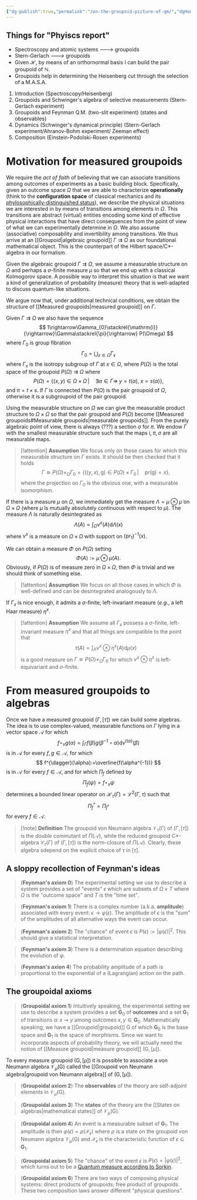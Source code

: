 ```yaml
---
{"dg-publish":true,"permalink":"/on-the-groupoid-picture-of-qm/","dgHomeLink":true,"dgPassFrontmatter":false,"dgShowBacklinks":true,"dgShowLocalGraph":true,"dgShowInlineTitle":false,"dgShowFileTree":true,"dgEnableSearch":true}
---
```


## Things for "Phyiscs report"

- Spectroscopy and atomic systems ---> groupoids
- Stern-Gerlach ---> groupoids
- Given $\mathcal{H}$, by means of an orthornormal basis I can build the pair groupoid of $\mathbb{N}$.
- Groupoids help in determining the Heisenberg cut through the selection of a M.A.S.A.

1) Introduction (Spectroscopy/Heisenberg)
2) Groupoids and Schwinger's algebra of selective measurements (Stern-Gerlach experiment)
3) Groupoids and Feynman Q.M. (two-slit experiment) (states and observables)
4) Dynamics (Schwinger's dynamical principle) (Stern-Gerlach experiment/Ahranov-Bohm experiment/ Zeeman effect)
5) Composition (Einstein-Podolski-Rosen experiments)

# Motivation for measured groupoids

We require the _act of faith_ of believing that we can associate transitions among outcomes of experiments as a basic building block. Specifically, given an outcome space $\Omega$ that we are able to characterize **operationally** (think to the **configuration space** of classical mechanics and its [phylosophically-distinguished status](https://www.abebooks.com/9780471903390/Dynamical-Systems-Differential-Geometric-Approach-0471903396/plp)), we describe the physical situations we are interested in by means of transitions among elements in $\Omega$. This transitions are abstract (virtual) entities encoding some kind of effective physical interactions that have direct consequences from the point of view of what we can experimentally determine in $\Omega$. We also assume (associative) composability and invertibility among transitions. We thus arrive at an [[Groupoid\|algebraic groupoid]] $\Gamma\rightrightarrows\Omega$ as our foundational mathematical object. This is the counterpart of the Hilbert space/C*-algebra in our formalism.


Given the algebraic groupoid $\Gamma\rightrightarrows \Omega$, we assume a measurable structure on $\Omega$ and perhaps a $\sigma$-finite measure $\mu$ so that we end up with a classical Kolmogorov space. A possible way to interpret this situation is that we want a kind of generalization of probability (measure) theory that is well-adapted to discuss quantum-like situations. 

We argue now that, under additional technical conditions, we obtain the structure of [[Measured groupoids\|measured groupoid]] on $\Gamma$.

Given $\Gamma\rightrightarrows \Omega$ we also have the sequence
$$
1\rightarrow\Gamma_{0}\stackrel{\mathrm{i}}{\rightarrow}\Gamma\stackrel{\pi}{\rightarrow} P(\Omega)
$$
where $\Gamma_{0}$ is group fibration
$$
\Gamma_{0}=\bigcup_{x\in\Omega}\Gamma_{x}
$$
where $\Gamma_{x}$ is the isotropy subgroup of $\Gamma$ at $x\in\Omega$, where $P(\Omega)$ is the total space of the groupoid $P(\Omega)\rightrightarrows\Omega$ where
$$
P(\Omega)=\left\{(x,y)\in\Omega\times\Omega\,|\quad \exists \alpha\in\Gamma\Longrightarrow\; y=t(\alpha),\;x=s(\alpha)\right\} ,
$$
 and $\pi=t\times s$. If $\Gamma$ is connected then $P(\Omega)$ is the pair groupoid of $\Omega$, otherwise it is a subgroupoid of the pair groupoid.
 
Using the measurable structure on $\Omega$ we can give the measurable product structure to $\Omega\times\Omega$ so that the pair groupoid and $P(\Omega)$ become [[Measured groupoids#Measurable groupoids\|measurable groupoids]]. From the purely algebraic point of view, there is always (???) a section $\sigma$ for $\pi$. We endow $\Gamma$ with the smallest measurable structure such that the maps $\mathrm{i},\pi,\sigma$ are all measurable maps. 

>[!attention] **Assumption** 
>We focus only on those cases for which this measurable structure on $\Gamma$ exists. It should be then checked that it holds
>$$
>\Gamma\cong P(\Omega)\times_{\Omega}\Gamma_{0}=\left\{((y,x),\mathrm{g})\in P(\Omega)\times\Gamma_{0}\,|\quad \mathrm{pr}(\mathrm{g})=x \right\},
>$$
>where the projection on $\Gamma_{0}$ is the obvious one, with a measurable isomorphism.

If there is a measure $\mu$ on $\Omega$, we immediately get the measure $\Lambda=\mu\otimes\tilde{\mu}$ on $\Omega\times \Omega$ (where $\tilde\mu$ is mutually absolutely continuous with respect to $\mu$).  The measure $\Lambda$ is naturally desintegrated as
$$
\Lambda(A)=\int_{\Omega}\nu^{x}(A)\mathrm{d}\Lambda(x)
$$
where $\nu^{x}$ is a measure on $\Omega\times\Omega$ with support on $(\mathrm{pr}_{1})^{-1}(x)$. 

We can obtain a measure $\Phi$ on $P(\Omega)$ setting
$$
\Phi(A):=\mu\otimes\tilde{\mu}(A) .
$$
Obviously, if $P(\Omega)$ is of measure zero in $\Omega\times\Omega$, then $\Phi$ is trivial and we should think of something else.

>[!attention] **Assumption**
>We focus on all those cases in which $\Phi$ is well-defined and can be desintegrated analogously to $\Lambda$. 

If $\Gamma_{x}$ is nice enough, it admits a $\sigma$-finite, left-invariant measure (_e.g._, a left Haar measure) $\eta^{x}$.

>[!attention] **Assumption**
>We assume all $\Gamma_{x}$ possess a $\sigma$-finite, left-invariant measure $\eta^{x}$ and that all things are compatible to the point that
>$$
>\tau(A)=\int_{A}\nu^{x}\otimes \eta^{x}(A)\mathrm{d}\mu(x)
>$$
is a good measure on $\Gamma\cong P(\Omega)\times_{\Omega}\Gamma_{0}$ for which $\nu^{x}\otimes \eta^{x}$ is left-equivariant and $\sigma$-finite.

# From measured groupoids to algebras

Once we have a measured groupoid $(\Gamma,[\tau])$ we can build some algebras. The idea is to use complex-valued, measurable functions on $\Gamma$ lying in a vector space $\mathcal{A}$ for which
$$
f\star_{\nu}g(\alpha)=\int_{\Gamma}f(\beta)g(\beta^{-1}\circ \alpha)\mathrm{d}\nu^{t(\alpha)}(\beta) 
$$
is in $\mathcal{A}$ for every $f,g\in\mathcal{A}$, for which 
$$
f^{\dagger}(\alpha):=\overline{f(\alpha^{-1})}
$$
is in $\mathcal{A}$ for every $f\in\mathcal{A}$, and for which $\Pi_{f}$ defined by
$$
\Pi_{f}(\psi)=f\star_{\nu}\psi
$$
determines a bounded linear operator on $\mathcal{H}_{\tau}(\Gamma)=\mathcal{L}^{2}(\Gamma,\tau)$ such that 
$$
\Pi^{\dagger}_{f}=\Pi_{f^{\dagger}}
$$
for every $f\in \mathcal{A}$.

>[!note] **Definition** 
>The groupoid von Neumann algebra $\mathscr{V}_{\tau}(\Gamma)$ of $(\Gamma,[\tau])$ is the double commutant of $\Pi(\mathcal{A})$, while the reduced groupoid C*-algebra $\mathscr{C}_{\tau}(\Gamma)$ of $(\Gamma,[\tau])$ is the norm-closure of $\Pi(\mathcal{A})$. Clearly, these algebra sdepend on the explicit choice of $\tau$ in $[\tau]$.










## A sloppy recollection of Feynman's ideas

> (**Feynman's axiom 0**)  The experimental setting we use to describe a system provides a set of "events" $\epsilon$ which are subsets of $\Omega\times T$ where $\Omega$ is the "outcome space" and $T$ is the "time set".

> (**Feynman's axiom 1**) There is a complex number (a.k.a. **amplitude**) associated with every event: $\epsilon \rightarrow \varphi(\epsilon)$. The amplitude of $\epsilon$ is the "sum" of the amplitudes of all alternative ways the event can occur.

> (**Feynman's axiom 2**) The "chance" of event $\epsilon$ is $P(\epsilon):=|\varphi(\epsilon)|^{2}$. This should give a statistical interpretation.

> (**Feynman's axiom 3**) There is a determination equation describing the evolution of $\varphi$.

>(**Feynman's axion 4**) The probability amplitude of a path is proportional to the exponential of a (Lagrangian) action on the path.

## The groupoidal axioms

>(**Groupoidal axiom 1**) Intuitively speaking, the experimental setting we use to describe a system provides a set $\mathbf{G}_{0}$ of **outcomes** and a set $\mathbf{G}_{1}$ of transitions $\alpha\colon x \rightsquigarrow y$ among outcomes $x,y\in\mathbf{G}_{0}$. Mathematically speaking, we have a [[Groupoid\|groupoid]] $\mathsf{G}$ of which $\mathbf{G}_{0}$ is the base space and $\mathbf{G}_{1}$ is the space of morphisms. Since we want to incorporate aspects of probability theory, we will actually need the notion of [[Measure groupoid\|measure groupoid]] $(\mathsf{G},[\mu])$. 

To every measure groupoid $(\mathsf{G},[\mu])$ it is possible to associate a von Neumann algebra $\mathscr{V}_{\mu}(\mathsf{G})$ called the [[Groupoid von Neumann algebra\|groupoid von Neumann algebra]] of $(\mathsf{G},[\mu])$.

>(**Groupoidal axiom 2**) The **observables** of the theory are self-adjoint elements in $\mathscr{V}_{\mu}(\mathsf{G})$.

>(**Groupoidal axiom 3**) The **states** of the theory are the [[States on algebras\|mathematical states]] of $\mathscr{V}_{\mu}(\mathsf{G})$.

>(**Groupoidal axiom 4**) An event is a measurable subset of $\mathbf{G}_{1}$. The amplitude is then $\varphi(\epsilon)=\rho(\mathcal{X}_{\epsilon})$ where $\rho$ is a state on the groupoid von Neumann algebra $\mathscr{V}_{\mu}(\mathsf{G})$ and $\mathcal{X}_{\epsilon}$ is the characteristic function of $\epsilon\subseteq\mathbf{G}_{1}$.

>(**Groupoidal axiom 5**) The "chance" of the event $\epsilon$ is $P(\epsilon)=|\varphi(\epsilon)|^{2}$, which turns out to be a [Quantum measure according to Sorkin](https://arxiv.org/abs/gr-qc/9401003).

>(**Groupoidal axiom 6**) There are two ways of composing physical systems: direct products of groupoids; free product of groupoids. These two composition laws answer different "physical questions".

